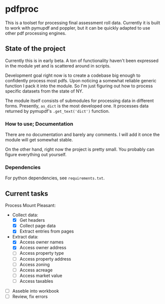 # pdfproc

This is a toolset for processing final assessment roll data. Currently it is built to work with pymupdf and poppler, but it can be quickly adapted to use other pdf processing engines.

## State of the project

Currently this is in early beta. A ton of functionality haven't been expressed in the module yet and is scattered around in scripts.

Development goal right now is to create a codebase big enough to confidently process most pdfs. Upon noticing a somewhat reliable generic function I pack it into the module. So I'm just figuring out how to process specific datasets from the state of NY.

The module itself consists of submodules for processing data in different forms. Presently, `as_dict` is the most developed one. It processes data returned by pymupdf's `.get_text('dict')` function.

### How to use; Documentation

There are no documentation and barely any comments. I will add it once the module will get somewhat stable.

On the other hand, right now the project is pretty small. You probably can figure everything out yourself.

### Dependencies

For python dependencies, see `requirements.txt`.

## Current tasks

Process Mount Pleasant:
- Collect data:
    - [x] Get headers
    - [x] Collect page data
    - [x] Extract entries from pages
- Extract data:
    - [x] Access owner names
    - [x] Access owner address
    - [ ] Access property type
    - [ ] Access property address
    - [ ] Access zoning
    - [ ] Access acreage
    - [ ] Access market value
    - [ ] Access taxables
- [ ] Asseble into workbook
- [ ] Review, fix errors
